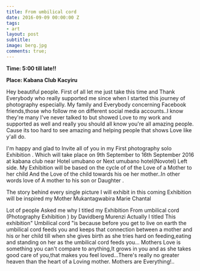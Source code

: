 ```yaml
---
title: From umbilical cord
date: 2016-09-09 00:00:00 Z
tags:
- art
layout: post
subtitle: 
image: berg.jpg
comments: true;
---
```


<strong>Time: 5:00 till late!!</strong>

<strong>Place: Kabana Club Kacyiru </strong>

Hey beautiful people. First of all let me just take this time and Thank Everybody who really supported me since when I started this journey of photography especially. My family and Everybody concerning Facebook friends,those who follow me on different social media accounts..I know they're many I've never talked to but showed Love to my work and supported as well and really you should all know you're all amazing people. Cause its too hard to see amazing and helping people that shows Love like y'all do.

I'm happy and glad to Invite all of you in my First photography solo Exhibition . Which will take place on 9th September to 16th September 2016 at kabana club near Hotel umubano or Next umubano hotel(Novotel) Left side.
My Exhibition will be based on the cycle of of the Love of a Mother to her child And the Love of the child towards his oe her mother..In other words love of A mother to his son or Daughter .

The story behind every single picture I will exhibit in this coming Exhibition will be inspired my Mother Mukantagwabira Marie Chantal

Lot of people Asked me why I titled my Exhibition From umbilical cord (Photography Exhibition ) by Davidberg Murenzi
Actually I titled This exhibition" Umbilical cord "is because before you get to live on earth the umbilical cord feeds you and keeps that connection between a mother and his or her child till when she gives birth as she tries hard on feeding,eating and standing on her as the umbilical cord feeds you... Mothers Love is something you can't compare to anything,It grows in you and as she takes good care of you,that makes you feel loved...There's really no greater heaven than the heart of a Loving mother.
Mothers are Everything!..
